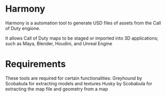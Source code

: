 # Harmony
Harmony is a automation tool to generate USD files of assets from the Call of Duty engione.

It allows Call of Duty maps to be staged or imported into 3D applications; such as Maya, Blender, Houdini, and Unreal Engine

# Requirements
These tools are required for certain functionalities:
Greyhound by Scobabula for extracting models and textures
Husky by Scobabula for extracting the map file and geometry from a map
